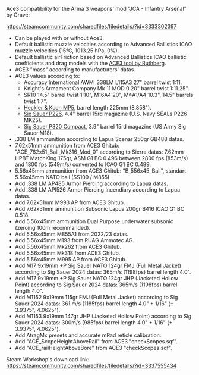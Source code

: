 Ace3 compatibility for the Arma 3 weapons' mod "JCA - Infantry Arsenal" by Grave:

https://steamcommunity.com/sharedfiles/filedetails/?id=3333302397

- Can be played with or without Ace3.
- Default ballistic muzzle velocities according to Advanced Ballistics ICAO muzzle velocities (15°C, 1013.25 hPa, 0%).
- Default ballistic airFriction based on Advanced Ballistics ICAO ballistic coefficients and drag models with the [ACE3 tool by Ruthberg](https://github.com/acemod/ACE3/blob/master/tools/generate_airfriction_config.py).
- ACE3 "mass" according to manufacturers' datas.
- ACE3 values according to:
  - Accuracy International AWM .338LM L115A3 27" barrel twist 1:11.
  - Knight's Armament Company Mk 11 MOD 0 20" barrel twist 1:11.25".
  - SR10 14.5" barrel twist 1:10", M16A4 20", M4A1/A4 10.3", 14.5" barrels twist 1:7".
  - [Heckler & Koch MP5](https://www.heckler-koch.com/en/Products/Military%20and%20Law%20Enforcement/Submachine%20guns/MP5?section=variants&s=true), barrel length 225mm (8.858").
  - [Sig Sauer P226](https://www.sigsauer.com/p226-mk25-full-size.html), 4.4" barrel 15rd magazine (U.S. Navy SEALs P226 MK25).
  - [Sig Sauer P320 Compact](https://www.sigsauer.com/p320-compact.html), 3.9" barrel 15rd magazine (US Army Sig Sauer M18).
- .338 LM ammunition according to Lapua Scenar 250gr GB488 datas.
- 7.62x51mm ammunition from ACE3 Ghitub: "ACE_762x51_Ball_Mk316_Mod_0" according to Sierra datas: 7.62mm HPBT MatchKing 175gr, ASM G1 BC 0.496 between 2800 fps (853m/s) and 1800 fps (549m/s) converted to ICAO G1 BC 0.489.
- 5.56x45mm ammunition from ACE3 Ghitub: "B_556x45_Ball", standart 5.56x45mm NATO ball (SS109 / M855).
- Add .338 LM AP485 Armor Piercing according to Lapua datas.
- Add .338 LM API526 Armor Piercing Incendiary according to Lapua datas.
- Add 7.62x51mm M993 AP from ACE3 Ghitub.
- Add 7.62x51mm ammunition Subsonic Lapua 200gr B416 ICAO G1 BC 0.518.
- Add 5.56x45mm ammunition Dual Purpose underwater subsonic (zeroing 100m recommanded).
- Add 5.56x45mm M855A1 from 2022/23 datas.
- Add 5.56x45mm M193 from RUAG Ammotec AG.
- Add 5.56x45mm Mk262 from ACE3 Ghitub.
- Add 5.56x45mm Mk318 from ACE3 Ghitub.
- Add 5.56x45mm M995 AP from ACE3 Ghitub.
- Add M17 9x19mm +P Sig Sauer NATO 124gr FMJ (Full Metal Jacket) according to Sig Sauer 2024 datas: 365m/s (1198fps) barrel length 4.0".
- Add M17 9x19mm +P Sig Sauer NATO 124gr JHP (Jacketed Hollow Point) according to Sig Sauer 2024 datas: 365m/s (1198fps) barrel length 4.0".
- Add M1152 9x19mm 115gr FMJ (Full Metal Jacket) according to Sig Sauer 2024 datas: 361 m/s (1185fps) barrel length 4.0" ± 1/16" (± 3.9375", 4.0625").
- Add M1153 9x19mm 147gr JHP (Jacketed Hollow Point) according to Sig Sauer 2024 datas: 300m/s (985fps) barrel length 4.0" ± 1/16" (± 3.9375", 4.0625").
- Add AtragMx presets and accurate mRad reticle calibration.
- Add "ACE_ScopeHeightAboveRail" from ACE3 "checkScopes.sqf".
- Add "ACE_railHeightAboveBore" from ACE3 "checkScopes.sqf".

 Steam Workshop's download link: https://steamcommunity.com/sharedfiles/filedetails/?id=3337555434
